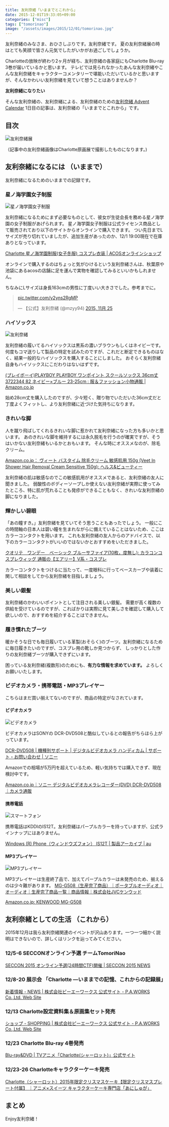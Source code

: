 ```yaml
---
title: 友利奈緒「いままでとこれから」
date: 2015-12-01T19:33:05+09:00
categories: ["misc"]
tags: ["tomorinao"]
image: "/assets/images/2015/12/01/tomorinao.jpg"
---
```


友利奈緒のみなさま、おひさしぶりです。友利奈緒です。
夏の友利奈緒展の時はとても笑顔で皆さん元気でしたがいかがお過ごしでしょうか。

Charlotteの放映が終わり2ヶ月が経ち、友利奈緒の各家庭にもCharlotte Blu-ray 3巻が届いているかと思います。
テレビでは見られなかったあんな友利奈緒やこんな友利奈緒をキャラクターコメンタリーで堪能いただいているかと思いますが、そんなかわいい友利奈緒を見ていて想うことはありませんか？



**友利奈緒になりたい**


そんな友利奈緒の、友利奈緒による、友利奈緒のための[友利奈緒 Advent Calendar](http://www.adventar.org/calendars/779) 1日目の記事は、友利奈緒の「いままでとこれから」です。


<!-- more -->
## 目次



![友利奈緒展](/assets/images/2015/12/01/tomorinao-ten.jpg)

（記事中の友利奈緒画像はCharlotte原画展で撮影したものになります。)

## 友利奈緒になるには （いままで）

友利奈緒になるためのいままでの記録です。

### 星ノ海学園女子制服

![星ノ海学園女子制服](/assets/images/2015/12/01/schooluniform.jpg)

友利奈緒になるためにまず必要なものとして、彼女が生徒会長を務める星ノ海学園の女子制服があげられます。
星ノ海学園女子制服は公式ライセンス商品として販売されており以下のサイトからオンラインで購入できます。
つい先日までLサイズが売り切れていましたが、追加生産があったのか、12/1 19:00現在で在庫ありとなっています。

[Charlotte 星ノ海学園制服(女子冬服) コスプレ衣装 \| ACOSオンラインショップ](https://www.acos.me/products/detail.php?product_model_id=12522)

オンラインで購入するのはちょっと気がひけるという友利奈緒さんは、秋葉原や池袋にあるacosの店舗に足を運んで実物を確認してみるといいかもしれません。

ちなみにLサイズは身長163cmの男性に丁度いい大きさでした。参考までに。

<blockquote class="twitter-tweet" lang="ja"><p lang="und" dir="ltr"><a href="https://t.co/y2yns2RgMP">pic.twitter.com/y2yns2RgMP</a></p>&mdash; 【公式】友利奈緒 (@mzyy94) <a href="https://twitter.com/mzyy94/status/669537697606664192">2015, 11月 25</a></blockquote>
<script async src="//platform.twitter.com/widgets.js" charset="utf-8"></script>


### ハイソックス

![友利奈緒](/assets/images/2015/12/01/tomorinao-1.jpg)

友利奈緒の履いてるハイソックスは黒系の濃いブラウンもしくはネイビーです。何度もコマ送りして製品の特定を試みたのですが、これだと断定できるものはなく、結果一般的なハイソックスを購入することにしました。
おそらく友利奈緒自身もハイソックスにこだわりはないはずです。

[(プレイボーイ)PLAYBOY PLAYBOY ワンポイント スクールソックス 36cm丈 3722344 82 ネイビー×ブルー 23-25cm : 服＆ファッション小物通販 \| Amazon.co.jp](http://www.amazon.co.jp/dp/B011BRVFCC/?tag=mzyy-22)

始め28cm丈を購入したのですが、少々短く、贈り物でいただいた36cm丈だと丁度よくフィットし、より友利奈緒に近づけた気持ちになります。


### きれいな脚

人を蹴り飛ばしてくれるきれいな脚に惹かれて友利奈緒になった方も多いかと思います。
あのきれいな脚を維持するには永久脱毛を行うのが確実ですが、そうはいかない友利奈緒もいるかとおもいます。
そんな時にオススメなのが、除毛クリーム。

[Amazon.co.jp： ヴィート バスタイム 除毛クリーム 敏感肌用 150g (Veet In Shower Hair Removal Cream Sensitive 150g): ヘルス&ビューティー](http://www.amazon.co.jp/gp/product/B0036ZBRVC/?tag=mzyy-22)

友利奈緒の肌は敏感なのでこの敏感肌用がオススメであると、友利奈緒の友人に聞きました。
弱酸性のボディーソープしか使えない友利奈緒が実際に使ってみたところ、特に肌が荒れることも発疹ができることもなく、きれいな友利奈緒の脚になりました。



### 輝かしい碧眼

「あの瞳すき。」友利奈緒を見ていてそう思うこともあったでしょう。
一般にこの時間軸の日本人は碧い瞳を生まれながらに備えていることはないため、ここはカラーコンタクトを用います。
これも友利奈緒の友人からのアドバイスで、以下のカラーコンタクトがいいのではないかとおすすめをいただきました。

[クオリテ　ワンデー　ベーシック ブルーサファイア(10枚，度無し): カラコンコスプレウィッグ 通販の【エアリー】V系・コスプレ](http://airily.jp/shop/g/g4537675938001/)

カラーコンタクトをつけるに当たって、一度眼科に行ってベースカーブや装着に関して相談をしてから友利奈緒を目指しましょう。


### 美しい銀髪


友利奈緒のかわいいポイントとして注目される美しい銀髪。
需要が高く複数の供給を受けているのですが、こればかりは実際に見て美しさを確認して購入して欲しいので、おすすめを紹介することはできません。


### 履き慣れたブーツ

暖かそうな日でも毎日履いている革製(おそらく)のブーツ。友利奈緒になるために毎日履きたいのですが、コスプレ用の靴しか見つからず、
しっかりとした作りの友利奈緒ブーツが購入できずにいます。

困っている友利奈緒(複数形)のためにも、**有力な情報を求めています。**
よろしくお願いいたします。


### ビデオカメラ・携帯電話・MP3プレイヤー

こちらはまだ買い揃えてないのですが、商品の特定がなされています。

#### ビデオカメラ

![ビデオカメラ](/assets/images/2015/12/01/handycamera.jpg)

ビデオカメラはSONYの DCR-DVD508と酷似しているとの報告がちらほら上がっています。

[DCR-DVD508 \| 機種別サポート \| デジタルビデオカメラ ハンディカム \| サポート・お問い合わせ \| ソニー](https://www.sony.jp/support/handycam/products/dcr-dvd508/)

Amazonでの相場が5万円を超えているため、軽い気持ちでは購入できず、現在検討中です。

[Amazon.co.jp｜ソニー デジタルビデオカメラレコーダー(DVD) DCR-DVD508｜カメラ通販](http://www.amazon.co.jp/dp/B000MRAAXI?tag=mzyy-22)


#### 携帯電話

![スマートフォン](/assets/images/2015/12/01/smartphone.jpg)

携帯電話はKDDIのIS12T。友利奈緒はパープルカラーを持っていますが、公式ラインナップにはありません。

[Windows (R) Phone（ウィンドウズフォン） IS12T \| 製品アーカイブ \| au](http://www.au.kddi.com/mobile/product/archive/smartphone/dp/is12t/)


#### MP3プレイヤー

![MP3プレイヤー](/assets/images/2015/12/01/mp3player.jpg)

MP3プレイヤーは生産終了品で、加えてパープルカラーは未発売のため、揃えるのは少々難があります。
[MG-G508（生産完了商品）｜ポータブルオーディオ｜オーディオ｜生産完了商品一覧｜商品情報｜株式会社JVCケンウッド](http://www.kenwood.com/jp/products/audio/personal/mg_g508/index_end.html)

[Amazon.co.jp: KENWOOD MG-G508](http://www.amazon.co.jp/s/ref=nb_sb_noss?field-keywords=KENWOOD+MG-G508&tag=mzyy-22)




## 友利奈緒としての生活 （これから）

2015年12月は我ら友利奈緒関連のイベントが沢山あります。一つ一つ細かく説明はできないので、詳しくはリンクを辿ってみてください。


### 12/5-6 SECCONオンライン予選 チームTomoriNao

[SECCON 2015 オンライン予選(24時間CTF)開催 \| SECCON 2015 NEWS](http://2015.seccon.jp/seccon2015-online-ctf.html)


### 12/8-20 展示会 「Charlotte ―いままでの記憶、これからの記録展」

[新着情報 - NEWS \| 株式会社ピーエーワークス 公式サイト - P.A.WORKS Co.,Ltd. Web Site](http://pa-works.jp/news/)


### 12/13 Charlotte設定資料集＆原画集セット発売

[ショップ - SHOPPING \| 株式会社ピーエーワークス 公式サイト - P.A.WORKS Co.,Ltd. Web Site](http://pa-works.jp/shopping/index.html#charlotte_yoyaku_set)


### 12/23 Charlotte Blu-ray 4巻発売

[Blu-ray&DVD \| TVアニメ「Charlotte(シャーロット)」公式サイト](http://charlotte-anime.jp/bd-dvd/04.html)

### 12/23-26 Charlotteキャラクターケーキ発売

[Charlotte（シャーロット）2015年限定クリスマスケーキ【限定クリスマスプレート付属】 ｜アニメ×スイーツ キャラクターケーキ専門店「あにしゅが」](http://animesugar.jp/item/112.html)


## まとめ

Enjoy友利奈緒！
